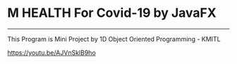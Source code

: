 # M HEALTH For Covid-19 by JavaFX
______________________________________


This Program is Mini Project by 1D
Object Oriented Programming - KMITL

https://youtu.be/AJVnSklB9ho
